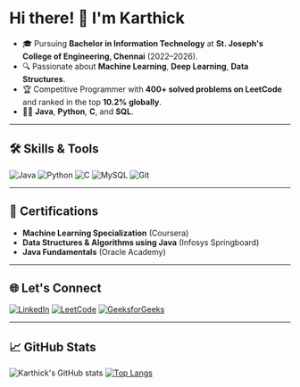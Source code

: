 # Hi there! 👋 I'm Karthick

- 🎓 Pursuing **Bachelor in Information Technology** at **St. Joseph's College of Engineering, Chennai** (2022–2026).
- 🔍 Passionate about **Machine Learning**, **Deep Learning**, **Data Structures**.
- 🏆 Competitive Programmer with **400+ solved problems on LeetCode** and ranked in the top **10.2% globally**.
- 🧑‍💻  **Java**, **Python**, **C**, and **SQL**.

---

## 🛠️ Skills & Tools
![Java](https://img.shields.io/badge/Java-%23ED8B00.svg?style=flat&logo=java&logoColor=white)
![Python](https://img.shields.io/badge/Python-3670A0?style=flat&logo=python&logoColor=ffdd54)
![C](https://img.shields.io/badge/C-%2300599C.svg?style=flat&logo=c&logoColor=white)
![MySQL](https://img.shields.io/badge/MySQL-%2300f.svg?style=flat&logo=mysql&logoColor=white)
![Git](https://img.shields.io/badge/Git-%23F05033.svg?style=flat&logo=git&logoColor=white)

---

## 🌟 Certifications
- **Machine Learning Specialization** (Coursera)
- **Data Structures & Algorithms using Java** (Infosys Springboard)
- **Java Fundamentals** (Oracle Academy)

---

## 🌐 Let's Connect
[![LinkedIn](https://img.shields.io/badge/LinkedIn-%230077B5.svg?style=flat&logo=linkedin&logoColor=white)](https://www.linkedin.com/in/karthickbrito/)
[![LeetCode](https://img.shields.io/badge/LeetCode-%23FFA116.svg?style=flat&logo=leetcode&logoColor=black)](https://leetcode.com/u/KARTHICK2605/)
[![GeeksforGeeks](https://img.shields.io/badge/GeeksforGeeks-%2300C853.svg?style=flat&logo=geeksforgeeks&logoColor=white)](https://www.geeksforgeeks.org/user/karthicksargsg9/)

---

## 📈 GitHub Stats
![Karthick's GitHub stats](https://github-readme-stats.vercel.app/api?username=KARTHICKSAVARANAN&show_icons=true&theme=radical)
[![Top Langs](https://github-readme-stats.vercel.app/api/top-langs/?username=KARTHICKSAVARANAN&layout=compact&theme=radical)](https://github.com/anuraghazra/github-readme-stats)

